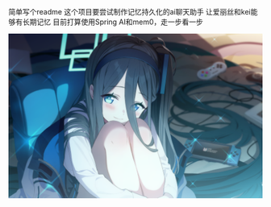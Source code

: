 简单写个readme
这个项目要尝试制作记忆持久化的ai聊天助手
让爱丽丝和kei能够有长期记忆
目前打算使用Spring AI和mem0，走一步看一步

![](https://github.com/code-with-Anson/AliceChat/blob/master/aliceImg/BA_Arisu_ML.png)
